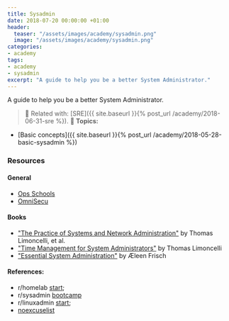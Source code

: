 ```yaml
---
title: Sysadmin
date: 2018-07-20 00:00:00 +01:00
header:
  teaser: "/assets/images/academy/sysadmin.png"
  image: "/assets/images/academy/sysadmin.png"
categories:
- academy
tags:
- academy
- sysadmin
excerpt: "A guide to help you be a better System Administrator."
---
```


A guide to help you be a better System Administrator.

> :book: Related with: [SRE]({{ site.baseurl }}{% post_url /academy/2018-06-31-sre %}).
> :blue_book: **Topics:**
* [Basic concepts]({{ site.baseurl }}{% post_url /academy/2018-05-28-basic-sysadmin %})

### Resources

#### General
* [Ops Schools](https://www.opsschool.org/)
* [OmniSecu](http://www.omnisecu.com/knowledge.php)

#### Books
* ["The Practice of Systems and Network Administration"](https://www.amazon.com/dp/0321919165/) by Thomas Limoncelli, et al.
* ["Time Management for System Administrators"](https://www.amazon.com/dp/0596007833/) by Thomas Limoncelli
* ["Essential System Administration"](https://www.amazon.com/dp/0596003439/) by Æleen Frisch

#### References:
  * r/homelab [start](https://www.reddit.com/r/homelab/comments/3jfob4/new_to_homelabs_start_here/);
  * r/sysadmin [bootcamp](https://www.reddit.com/r/sysadmin/wiki/bootcamp)
  * r/linuxadmin [start](https://www.reddit.com/r/linuxadmin/comments/2s924h/how_did_you_get_your_start/cnnw1ma);
  * [noexcuselist](http://noexcuselist.com/)
